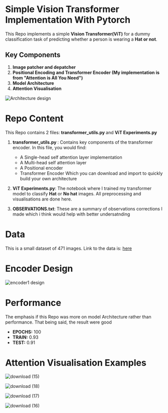 # Simple Vision Transformer Implementation With Pytorch


This  Repo implements a simple <b>Vision Transformer(ViT)</b> for a dummy classification task of predicting whether a person is wearing a <b> Hat or not</b>.
## Key Components


1.   <b> Image patcher and depatcher </b>
2.   <b> Positional Encoding and Transformer Encoder (My implementation is from "Attention is All You Need")</b>
3.   <b> Model Architecture</b>
4.   <b> Attention Visualisation</b>


![Architecture design](https://github.com/logic-OT/TRANSFORMER-FROM-SCRATCH/assets/61668807/cf05acb6-e928-4e99-a7a0-623fbdd8c2f0)



# Repo Content
This Repo contains 2 files: <b> transformer_utils.py </b> and <b> ViT Experiments.py</b>
1.  <b> transformer_utils.py </b>: Contains key components of the transformer encoder. In this file, you would find:  
    *   A Single-head self attention layer implementation
    *   A Multi-head self attention layer
    *   A Positional encoder
    *   Transformer Encoder
    Which you can download and import to quickly build your own architecture

2. <b> ViT Experiments.py</b>: The notebook where I trained my transformer model to classify <b>Hat</b> or <b>No hat</b> images. All preprocessing and visualisations are done here.
   
4. <b>OBSERVATIONS.txt</b>: These are a summary of observations corrections I made which i think would help with better undersatnding

# Data
This is a small dataset of 471 images. Link to the data is: [here](https://drive.google.com/drive/folders/1G_ok5crD1EXH4tjZ3yLpyAZr6lAvNBx1?usp=sharin#g)

# Encoder Design

![encoder1 design](https://github.com/logic-OT/TRANSFORMER-FROM-SCRATCH/assets/61668807/2d39611e-f468-4951-9a83-e258f10a3720)



# Performance
The emphasis if this Repo was more on model Architecture rather than performance. That being said, the result were good
* <b> EPOCHS:</b> 100
* <b> TRAIN:</b> 0.93
* <b> TEST:</b> 0.91

# Attention Visualisation Examples
![download (15)](https://github.com/logic-OT/TRANSFORMER-FROM-SCRATCH/assets/61668807/b4065cf1-d08d-4d16-8fd8-d1ca9e757c4e)

![download (18)](https://github.com/logic-OT/TRANSFORMER-FROM-SCRATCH/assets/61668807/c6edd6f0-e84d-4f15-bc8b-27721e2aaa05)

![download (17)](https://github.com/logic-OT/TRANSFORMER-FROM-SCRATCH/assets/61668807/945527df-9653-4065-8bdb-49ba0e57a0ce)

![download (16)](https://github.com/logic-OT/TRANSFORMER-FROM-SCRATCH/assets/61668807/630e22ff-e5bd-41ea-a3ce-501b614af951)


       
